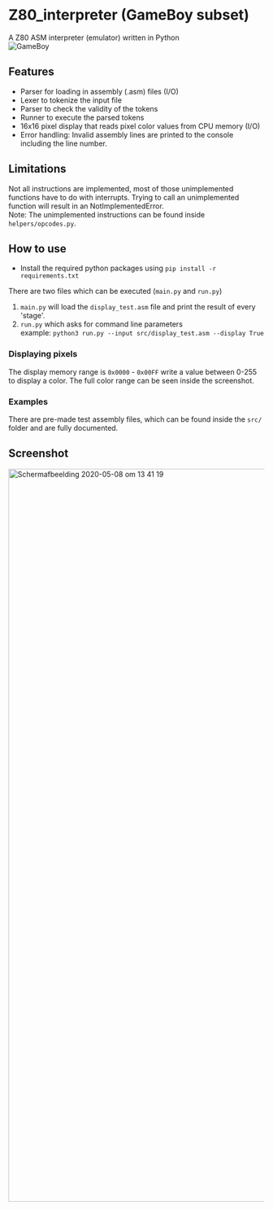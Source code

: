 # Z80_interpreter (GameBoy subset)
A Z80 ASM interpreter (emulator) written in Python<br>
![GameBoy](https://user-images.githubusercontent.com/31623036/81413989-a0383d80-9146-11ea-8be7-99123ede8f0e.png)


## Features

- Parser for loading in assembly (.asm) files (I/O)
- Lexer to tokenize the input file
- Parser to check the validity of the tokens
- Runner to execute the parsed tokens
- 16x16 pixel display that reads pixel color values from CPU memory (I/O)
- Error handling: Invalid assembly lines are printed to the console including the line number.

## Limitations

Not all instructions are implemented, most of those unimplemented functions have to do with interrupts. Trying to call an unimplemented function will result in an NotImplementedError.
<br>Note: The unimplemented instructions can be found inside `helpers/opcodes.py`.

## How to use
- Install the required python packages using `pip install -r requirements.txt`

There are two files which can be executed (`main.py` and `run.py`)
1. `main.py` will load the `display_test.asm` file and print the result of every 'stage'.
2. `run.py` which asks for command line parameters <br>example: `python3 run.py --input src/display_test.asm --display True`

### Displaying pixels
The display memory range is `0x0000` - `0x00FF` write a value between 0-255 to display a color. The full color range can be seen inside the screenshot.


### Examples

There are pre-made test assembly files, which can be found inside the `src/` folder and are fully documented.


## Screenshot
<img width="1440" alt="Schermafbeelding 2020-05-08 om 13 41 19" src="https://user-images.githubusercontent.com/31623036/81402483-ca333500-9131-11ea-9920-e4fc0aebaa34.png">